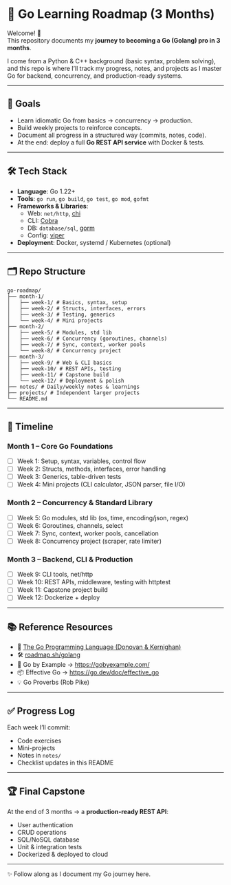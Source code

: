 # 🚀 Go Learning Roadmap (3 Months)

Welcome! 👋  
This repository documents my **journey to becoming a Go (Golang) pro in 3 months**.  

I come from a Python & C++ background (basic syntax, problem solving), and this repo is where I’ll track my progress, notes, and projects as I master Go for backend, concurrency, and production-ready systems.

---

## 📌 Goals
- Learn idiomatic Go from basics → concurrency → production.
- Build weekly projects to reinforce concepts.
- Document all progress in a structured way (commits, notes, code).
- At the end: deploy a full **Go REST API service** with Docker & tests.

---

## 🛠 Tech Stack
- **Language**: Go 1.22+
- **Tools**: `go run`, `go build`, `go test`, `go mod`, `gofmt`
- **Frameworks & Libraries**:
  - Web: `net/http`, [chi](https://github.com/go-chi/chi)
  - CLI: [Cobra](https://github.com/spf13/cobra)
  - DB: `database/sql`, [gorm](https://gorm.io/)
  - Config: [viper](https://github.com/spf13/viper)
- **Deployment**: Docker, systemd / Kubernetes (optional)

---
## 🗂 Repo Structure
```
go-roadmap/
├── month-1/
│   ├── week-1/ # Basics, syntax, setup
│   ├── week-2/ # Structs, interfaces, errors
│   ├── week-3/ # Testing, generics
│   └── week-4/ # Mini projects
├── month-2/
│   ├── week-5/ # Modules, std lib
│   ├── week-6/ # Concurrency (goroutines, channels)
│   ├── week-7/ # Sync, context, worker pools
│   └── week-8/ # Concurrency project
├── month-3/
│   ├── week-9/ # Web & CLI basics
│   ├── week-10/ # REST APIs, testing
│   ├── week-11/ # Capstone build
│   └── week-12/ # Deployment & polish
├── notes/ # Daily/weekly notes & learnings
├── projects/ # Independent larger projects
└── README.md
```
---

## 📅 Timeline

### Month 1 – Core Go Foundations
- [ ] Week 1: Setup, syntax, variables, control flow
- [ ] Week 2: Structs, methods, interfaces, error handling
- [ ] Week 3: Generics, table-driven tests
- [ ] Week 4: Mini projects (CLI calculator, JSON parser, file I/O)

### Month 2 – Concurrency & Standard Library
- [ ] Week 5: Go modules, std lib (os, time, encoding/json, regex)
- [ ] Week 6: Goroutines, channels, select
- [ ] Week 7: Sync, context, worker pools, cancellation
- [ ] Week 8: Concurrency project (scraper, rate limiter)

### Month 3 – Backend, CLI & Production
- [ ] Week 9: CLI tools, net/http
- [ ] Week 10: REST APIs, middleware, testing with httptest
- [ ] Week 11: Capstone project build
- [ ] Week 12: Dockerize + deploy

---

## 📚 Reference Resources
- 📖 [The Go Programming Language (Donovan & Kernighan)](https://www.gopl.io/)
- 🛠 [roadmap.sh/golang](https://roadmap.sh/golang)
- 🎥 Go by Example → https://gobyexample.com/
- 📦 Effective Go → https://go.dev/doc/effective_go
- 💡 Go Proverbs (Rob Pike)

---

## ✅ Progress Log
Each week I’ll commit:
- Code exercises
- Mini-projects
- Notes in `notes/`
- Checklist updates in this README

---

## 🏆 Final Capstone
At the end of 3 months → a **production-ready REST API**:
- User authentication
- CRUD operations
- SQL/NoSQL database
- Unit & integration tests
- Dockerized & deployed to cloud

---

✨ Follow along as I document my Go journey here.  
